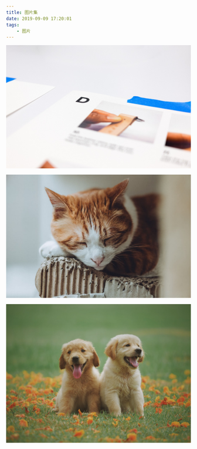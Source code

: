 ```yaml
---
title: 图片集
date: 2019-09-09 17:20:01
tags:
    - 图片
---
```


![Alt text](/images/blog/post.jpeg)

![Alt text](/images/blog/kitten.jpg)

![Alt text](/images/blog/gold-retriever.jpg)



